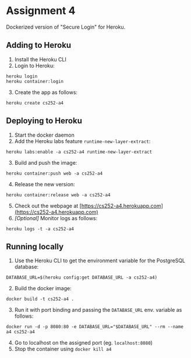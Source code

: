 # Assignment 4
Dockerized version of "Secure Login" for Heroku.

## Adding to Heroku
1. Install the Heroku CLI
2. Login to Heroku:
```
heroku login
heroku container:login
```
3. Create the app as follows:
```
heroku create cs252-a4
```

## Deploying to Heroku
1. Start the docker daemon
2. Add the Heroku labs feature `runtime-new-layer-extract`:
```
heroku labs:enable -a cs252-a4 runtime-new-layer-extract
```
3. Build and push the image:
```
heroku container:push web -a cs252-a4
```
4. Release the new version:
```
heroku container:release web -a cs252-a4
```
5. Check out the webpage at [https://cs252-a4.herokuapp.com](https://cs252-a4.herokuapp.com)
6. *[Optional]* Monitor logs as follows:
```
heroku logs -t -a cs252-a4
```

## Running locally
1. Use the Heroku CLI to get the environment variable for the PostgreSQL database:
```
DATABASE_URL=$(heroku config:get DATABASE_URL -a cs252-a4)
```
2. Build the docker image:
```
docker build -t cs252-a4 .
```
3. Run it with port binding and passing the `DATABASE_URL` env. variable as follows:
```
docker run -d -p 8080:80 -e DATABASE_URL="$DATABASE_URL" --rm --name a4 cs252-a4
```
4. Go to localhost on the assigned port (eg. `localhost:8080`)
5. Stop the container using `docker kill a4`
